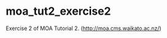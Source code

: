 moa_tut2_exercise2
==================

Exercise 2 of MOA Tutorial 2. (http://moa.cms.waikato.ac.nz/)